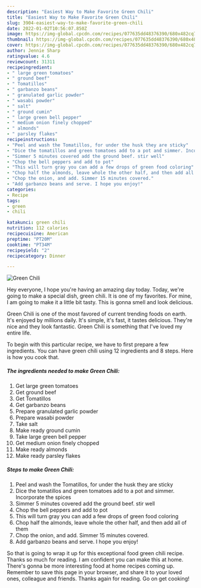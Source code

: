 ```yaml
---
description: "Easiest Way to Make Favorite Green Chili"
title: "Easiest Way to Make Favorite Green Chili"
slug: 3904-easiest-way-to-make-favorite-green-chili
date: 2022-01-02T10:56:07.850Z
image: https://img-global.cpcdn.com/recipes/077635dd48376390/680x482cq70/green-chili-recipe-main-photo.jpg
thumbnail: https://img-global.cpcdn.com/recipes/077635dd48376390/680x482cq70/green-chili-recipe-main-photo.jpg
cover: https://img-global.cpcdn.com/recipes/077635dd48376390/680x482cq70/green-chili-recipe-main-photo.jpg
author: Jennie Sharp
ratingvalue: 4.6
reviewcount: 31311
recipeingredient:
- " large green tomatoes"
- " ground beef"
- " Tomatillos"
- " garbanzo beans"
- " granulated garlic powder"
- " wasabi powder"
- " salt"
- " ground cumin"
- " large green bell pepper"
- " medium onion finely chopped"
- " almonds"
- " parsley flakes"
recipeinstructions:
- "Peel and wash the Tomatillos, for under the husk they are sticky"
- "Dice the tomatillos and green tomatoes add to a pot and simmer. Incorporate the spices"
- "Simmer 5 minutes covered add the ground beef. stir well"
- "Chop the bell peppers and add to pot"
- "This will turn gray you can add a few drops of green food coloring"
- "Chop half the almonds, leave whole the other half, and then add all of them"
- "Chop the onion, and add. Simmer 15 minutes covered."
- "Add garbanzo beans and serve. I hope you enjoy!"
categories:
- Recipe
tags:
- green
- chili

katakunci: green chili 
nutrition: 112 calories
recipecuisine: American
preptime: "PT20M"
cooktime: "PT34M"
recipeyield: "2"
recipecategory: Dinner

---
```



![Green Chili](https://img-global.cpcdn.com/recipes/077635dd48376390/680x482cq70/green-chili-recipe-main-photo.jpg)

Hey everyone, I hope you're having an amazing day today. Today, we're going to make a special dish, green chili. It is one of my favorites. For mine, I am going to make it a little bit tasty. This is gonna smell and look delicious.

Green Chili is one of the most favored of current trending foods on earth. It's enjoyed by millions daily. It's simple, it's fast, it tastes delicious. They're nice and they look fantastic. Green Chili is something that I've loved my entire life.




To begin with this particular recipe, we have to first prepare a few ingredients. You can have green chili using 12 ingredients and 8 steps. Here is how you cook that.

<!--inarticleads1-->

##### The ingredients needed to make Green Chili:

1. Get  large green tomatoes
1. Get  ground beef
1. Get  Tomatillos
1. Get  garbanzo beans
1. Prepare  granulated garlic powder
1. Prepare  wasabi powder
1. Take  salt
1. Make ready  ground cumin
1. Take  large green bell pepper
1. Get  medium onion finely chopped
1. Make ready  almonds
1. Make ready  parsley flakes




<!--inarticleads2-->

##### Steps to make Green Chili:

1. Peel and wash the Tomatillos, for under the husk they are sticky
1. Dice the tomatillos and green tomatoes add to a pot and simmer. Incorporate the spices
1. Simmer 5 minutes covered add the ground beef. stir well
1. Chop the bell peppers and add to pot
1. This will turn gray you can add a few drops of green food coloring
1. Chop half the almonds, leave whole the other half, and then add all of them
1. Chop the onion, and add. Simmer 15 minutes covered.
1. Add garbanzo beans and serve. I hope you enjoy!




So that is going to wrap it up for this exceptional food green chili recipe. Thanks so much for reading. I am confident you can make this at home. There's gonna be more interesting food at home recipes coming up. Remember to save this page in your browser, and share it to your loved ones, colleague and friends. Thanks again for reading. Go on get cooking!

